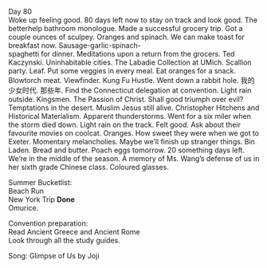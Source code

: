 Day 80  
Woke up feeling good. 80 days left now to stay on track and look good. The betterhelp bathroom monologue. Made a successful grocery trip. Got a couple ounces of sculpey. Oranges and spinach. We can make toast for breakfast now. Sausage-garlic-spinach-  
spaghetti for dinner. Meditations upon a return from the grocers. Ted Kaczynski. Uninhabitable cities. The Labadie Collection at UMich. Scallion party. Leaf. Put some veggies in every meal. Eat oranges for a snack. Blowtorch meat. Viewfinder. Kung Fu Hustle. Went down a rabbit hole. 我的少女时代. 那些年. Find the Connecticut delegation at convention. Light rain outside. Kingsmen. The Passion of Christ. Shall good triumph over evil? Temptations in the desert. Muslim Jesus still alive. Christopher Hitchens and Historical Materialism. Apparent thunderstorms. Went for a six miler when the storm died down. Light rain on the track. Felt good. Ask about their favourite movies on coolcat. Oranges. How sweet they were when we got to Exeter. Momentary melancholies. Maybe we’ll finish up stranger things. Bin Laden. Bread and butter. Poach eggs tomorrow. 20 something days left. We’re in the middle of the season. A memory of Ms. Wang’s defense of us in her sixth grade Chinese class. Coloured glasses. 

Summer Bucketlist:  
Beach Run  
New York Trip **Done**  
Omurice.

Convention preparation:  
Read Ancient Greece and Ancient Rome  
Look through all the study guides. 

Song: Glimpse of Us by Joji